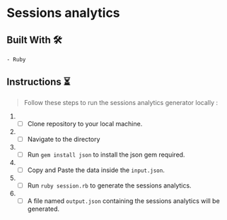 # Sessions analytics

## Built With 🛠

```
- Ruby
```

## Instructions ⏳

> Follow these steps to run the sessions analytics generator locally :

1. - [ ] Clone repository to your local machine.
2. - [ ] Navigate to the directory
3. - [ ] Run `gem install json` to install the json gem required.
4. - [ ] Copy and Paste the data inside the `input.json`.
5. - [ ] Run `ruby session.rb` to generate the sessions analytics.
6. - [ ] A file named `output.json` containing the sessions analytics will be generated.
